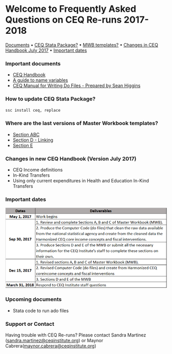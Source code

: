 # Welcome to Frequently Asked Questions on CEQ Re-runs 2017-2018

[Documents](#Important) •  [CEQ Stata Package?](#How) •  [MWB templates?](#Where) •  [Changes in CEQ Handbook July 2017](#Changes) •  [Important dates](#dates)

### <a name="Important"></a> Important documents 
- [CEQ Handbook](http://www.commitmentoequity.org/publications-ceq-handbook/)
- [A guide to name variables](guide.pdf)
- [CEQ Manual for Writing Do Files - Prepared by Sean Higgins](CEQ_Manual.pdf) 

### <a name="How"></a> How to update CEQ Stata Package? 
```markdown
ssc install ceq, replace
```

### <a name="Where"></a> Where are the last versions of Master Workbook templates? 
- [Section ABC](https://goo.gl/AFWhsM)
- [Section D - Linking](https://goo.gl/2rwXgB)
- [Section E](https://www.dropbox.com/sh/ph6e59z84dba08g/AAAcrHBO8Ouox3Q5UxchWDUqa?dl=0)

### <a name="Changes"></a> Changes in new CEQ Handbook (Version July 2017)
- CEQ Income definitions
- In-Kind Transfers
- Using only current expenditures in Health and Education In-Kind Transfers

### <a name="dates"></a> Important dates
![Dates](Imagen1.png)

### Upcoming documents
- Stata code to run ado files


### Support or Contact

Having trouble with CEQ Re-runs? Please contact Sandra Martinez (sandra.martinez@ceqinstitute.org) or Maynor Cabrera(maynor.cabrera@ceqinstitute.org)
